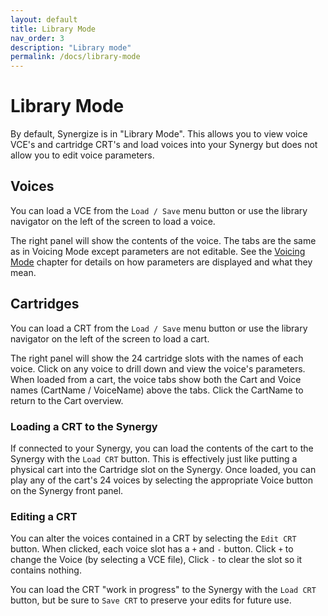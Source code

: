 ```yaml
---
layout: default
title: Library Mode
nav_order: 3
description: "Library mode"
permalink: /docs/library-mode
---
```


# Library Mode

By default, Synergize is in "Library Mode".  This allows you to view voice VCE's and cartridge CRT's and load voices into your Synergy but does not allow you to edit voice parameters.

## Voices

You can load a VCE from the `Load / Save` menu button or use the library navigator on the left of the screen to load a voice.

The right panel will show the contents of the voice.  The tabs are the same as in Voicing Mode except parameters are not editable. See the [Voicing Mode](voicing.md) chapter for details on how parameters are displayed and what they mean.

## Cartridges

You can load a CRT from the `Load / Save` menu button or use the library navigator on the left of the screen to load a cart.

The right panel will show the 24 cartridge slots with the names of each voice.  Click on any voice to drill down and view the voice's parameters.  When loaded from a cart, the voice tabs show both the Cart and Voice names (CartName / VoiceName) above the tabs.  Click the CartName to return to the Cart overview.

### Loading a CRT to the Synergy

If connected to your Synergy, you can load the contents of the cart to the Synergy with the `Load CRT` button.  This is effectively just like putting a physical cart into the Cartridge slot on the Synergy.  Once loaded, you can play any of the cart's 24 voices by selecting the appropriate Voice button on the Synergy front panel.

### Editing a CRT

You can alter the voices contained in a CRT by selecting the `Edit CRT` button. When clicked, each voice slot has a `+` and `-` button.  Click `+` to change the Voice (by selecting a VCE file), Click `-` to clear the slot so it contains nothing.

You can load the CRT "work in progress" to the Synergy with the `Load CRT` button, but be sure to `Save CRT` to preserve your edits for future use.


